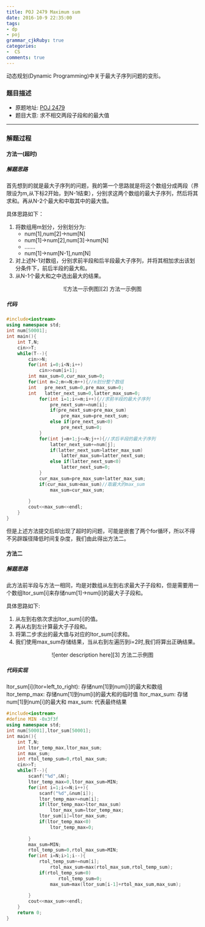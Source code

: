 ```yaml
---
title: POJ 2479 Maximum sum
date: 2016-10-9 22:35:00
tags:
- dp
- poj
grammar_cjkRuby: true
categories:
-  CS
comments: true
---
```


动态规划(Dynamic Programming)中关于最大子序列问题的变形。
<!---more--->

### 题目描述

* 原题地址:		[POJ 2479][1]
* 题目大意:    求不相交两段子段和的最大值

---

### 解题过程
#### 方法一(超时)
##### 解题思路
首先想到的就是最大子序列的问题，我的第一个思路就是将这个数组分成两段（界限设为m,从下标2开始，到N-1结束），分别求这两个数组的最大子序列，然后将其求和。再从N-2个最大和中取其中的最大值。

具体思路如下：
1. 将数组用m划分，分别划分为:
    * num\[1],num\[2]->num\[N]
    * num\[1]->num\[2],num\[3]->num\[N]
    * .......
    * num\[1]->num\[N-1],num[N]
2. 对上述N-1对数组，分别求前半段和后半段最大子序列，并将其相加求出该划分条件下，前后半段的最大和。
3. 从N-1个最大和之中选出最大的结果。


<div align="center">
![方法一示例图][2]
方法一示例图
</div>

##### 代码
```cpp
#include<iostream>
using namespace std;
int num[50001];
int main(){
	int T,N;
	cin>>T;
	while(T--){
		cin>>N;
		for(int i=0;i<N;i++)
			cin>>num[i+1];
		int max_sum=0,cur_max_sum=0;
		for(int m=2;m<=N;m++){//m划分整个数组
		int   pre_next_sum=0,pre_max_sum=0;
		int   latter_next_sum=0,latter_max_sum=0;
			for(int i=1;i<=m;i++){//求前半段的最大子序列
				pre_next_sum+=num[i];
				if(pre_next_sum>pre_max_sum)
					pre_max_sum=pre_next_sum;
				else if(pre_next_sum<0)
					pre_next_sum=0;
			}
			for(int j=m+1;j<=N;j++){//求后半段的最大子序列
				latter_next_sum+=num[j];
				if(latter_next_sum>latter_max_sum)
					latter_max_sum=latter_next_sum;
				else if(latter_next_sum<0)
					latter_next_sum=0;		
			}
			cur_max_sum=pre_max_sum+latter_max_sum;
			if(cur_max_sum>max_sum)//取最大的max_sum
				max_sum=cur_max_sum;
			
		}	
		cout<<max_sum<<endl;
	}
}
```
但是上述方法提交后却出现了超时的问题，可能是嵌套了两个for循环，所以不得不另辟蹊径降低时间复杂度，我们由此得出方法二。


#### 方法二
##### 解题思路
此方法前半段与方法一相同，均是对数组从左到右求最大子子段和，但是需要用一个数组ltor_sum\[i]来存储num\[1]->num\[i]的最大子子段和。

具体思路如下:
1. 从左到右依次求出ltor_sum\[i]的值。
2. 再从右到左计算最大子子段和。
3. 将第二步求出的最大值与对应的ltor_sum\[i]求和。
4. 我们使用max_sum存储结果，当从右到左遍历到i=2时,我们将算出正确结果。
<div align="center">
![enter description here][3]
方法二示例图
</div>

##### 代码实现

ltor_sum\[i]\(ltor=left_to_right):	存储num\[1]到num[i]的最大和数组
ltor_temp_max:	存储num\[1]到num[i]的最大和的临时值
ltor_max_sum:	存储num\[1]到num[i]的最大和
max_sum:    代表最终结果
```cpp
#include<iostream>
#define MIN -0x3f3f
using namespace std;
int num[50001],ltor_sum[50001];
int main(){
	int T,N;
	int ltor_temp_max,ltor_max_sum;
	int max_sum;
	int rtol_temp_sum=0,rtol_max_sum;
	cin>>T;
	while(T--){
		scanf("%d",&N);
		ltor_temp_max=0,ltor_max_sum=MIN;
		for(int i=1;i<=N;i++){
			scanf("%d",&num[i]);
			ltor_temp_max+=num[i];
			if(ltor_temp_max>ltor_max_sum)
				ltor_max_sum=ltor_temp_max;
			ltor_sum[i]=ltor_max_sum;
			if(ltor_temp_max<0)
				ltor_temp_max=0;
			
		}
		max_sum=MIN;
		rtol_temp_sum=0,rtol_max_sum=MIN;
		for(int i=N;i>1;i--){
			rtol_temp_sum+=num[i];
		        rtol_max_sum=max(rtol_max_sum,rtol_temp_sum);	
			if(rtol_temp_sum<0)
		           rtol_temp_sum=0;
		     	max_sum=max(ltor_sum[i-1]+rtol_max_sum,max_sum); 
				
		}		
		cout<<max_sum<<endl;			
	}
	return 0;
}
```


  [1]: http://poj.org/problem?id=2479
  [2]: http://i2.buimg.com/4851/67651d5bd4218498.jpg
  [3]: http://i1.piimg.com/4851/db346ff2f2cb9b3b.jpg